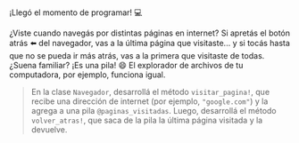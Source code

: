 ¡Llegó el momento de programar! :computer:

¿Viste cuando navegás por distintas páginas en internet? Si apretás el botón atrás :arrow_left: del navegador, vas a la última página que visitaste... y si tocás hasta que no se pueda ir más atrás, vas a la primera que visitaste de todas. ¿Suena familiar? ¡Es una pila! :smile: El explorador de archivos de tu computadora, por ejemplo, funciona igual.

> En la clase `Navegador`, desarrollá el método `visitar_pagina!`, que recibe una dirección de internet (por ejemplo, `"google.com"`) y la agrega a una pila `@paginas_visitadas`. Luego, desarrollá el método `volver_atras!`, que saca de la pila la última página visitada y la devuelve.
